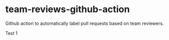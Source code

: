 # team-reviews-github-action
Github action to automatically label pull requests based on team reviewers.

Test 1
